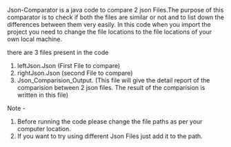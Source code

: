 Json-Comparator is a java code to compare 2 json Files.The purpose of this comparator is to check if both the files are similar or not and to list down the differences between them very easily. In this code when you import the project you need to change the file locations to the file locations of your own local machine.

there are 3 files present in the code

1. leftJson.Json (First File to compare)
2. rightJson.Json (second File to compare)
3. Json_Comparision_Output. (This file will give the detail report of the comparision between 2 json files. The result of the comparision is written in this file)

Note - 
 1. Before running the code please change the file paths as per your computer location.
 2. If you want to try using different Json Files just add it to the path.
